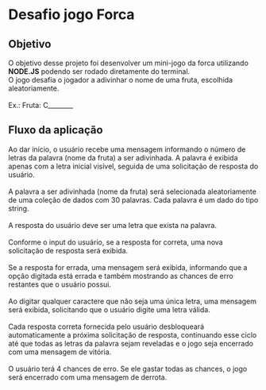 # Desafio jogo Forca

## Objetivo
O objetivo desse projeto foi desenvolver um mini-jogo da forca utilizando <strong>NODE.JS</strong> podendo ser rodado diretamente do terminal.
<br>
O jogo desafia o jogador a adivinhar o nome de uma fruta, escolhida aleatoriamente.
<br><br>
Ex.: Fruta: C________

## Fluxo da aplicação
Ao dar início, o usuário recebe uma mensagem informando o número de letras da palavra (nome da fruta) a ser
adivinhada. A palavra é exibida apenas com a letra inicial visível, seguida de uma solicitação de resposta do usuário.
<br>
<br>
A palavra a ser adivinhada (nome da fruta) será selecionada aleatoriamente de uma coleção de dados com 30 palavras. Cada palavra é um dado do tipo string.
<br>
<br>
A resposta do usuário deve ser uma letra que exista na palavra.
<br>
<br>
Conforme o input do usuário, se a resposta for correta, uma nova solicitação de resposta será exibida.
<br>
<br>
Se a resposta for errada, uma mensagem será exibida, informando que a opção digitada está errada e também mostrando as chances de erro restantes que o usuário possui.
<br>
<br>
Ao digitar qualquer caractere que não seja uma única letra, uma mensagem será exibida, solicitando que o usuário digite uma letra válida.
<br>
<br>
Cada resposta correta fornecida pelo usuário desbloqueará automaticamente a próxima solicitação de resposta,
continuando esse ciclo até que todas as letras da palavra sejam reveladas e o jogo seja encerrado com uma mensagem de vitória.
<br>
<br>
O usuário terá 4 chances de erro. Se ele gastar todas as chances, o jogo será encerrado com uma mensagem de derrota.

